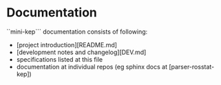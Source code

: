 Documentation
=============

``mini-kep``` documentation consists of following:
 - [project introduction][README.md]
 - [development notes and changelog][DEV.md]
 - specifications listed at this file
 - documentation at individual repos (eg sphinx docs at [parser-rosstat-kep])
 
